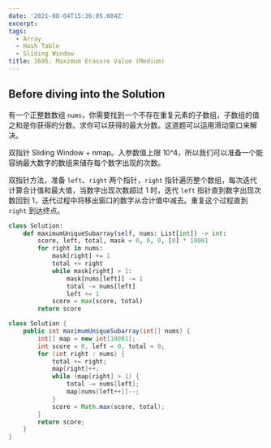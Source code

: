 ```yaml
---
date: '2021-08-04T15:36:05.604Z'
excerpt:
tags:
  - Array
  - Hash Table
  - Sliding Window
title: 1695. Maximum Erasure Value (Medium)
---
```


## Before diving into the Solution

有一个正整数数组 `nums`，你需要找到一个不存在重复元素的子数组，子数组的值之和是你获得的分数。求你可以获得的最大分数。这道题可以运用滑动窗口来解决。

<!-- more -->

双指针 Sliding Window + nmap。入参数值上限 10^4，所以我们可以准备一个能容纳最大数字的数组来储存每个数字出现的次数。

双指针方法，准备 `left`、`right` 两个指针，`right` 指针遍历整个数组，每次迭代计算合计值和最大值，当数字出现次数超过 1 时，迭代 `left` 指针直到数字出现次数回到 1，迭代过程中将移出窗口的数字从合计值中减去。重复这个过程直到 `right` 到达终点。

```python
class Solution:
    def maximumUniqueSubarray(self, nums: List[int]) -> int:
        score, left, total, mask = 0, 0, 0, [0] * 10001
        for right in nums:
            mask[right] += 1
            total += right
            while mask[right] > 1:
                mask[nums[left]] -= 1
                total -= nums[left]
                left += 1
            score = max(score, total)
        return score
```

```java
class Solution {
    public int maximumUniqueSubarray(int[] nums) {
        int[] map = new int[10001];
        int score = 0, left = 0, total = 0;
        for (int right : nums) {
            total += right;
            map[right]++;
            while (map[right] > 1) {
                total -= nums[left];
                map[nums[left++]]--;
            }
            score = Math.max(score, total);
        }
        return score;
    }
}
```

